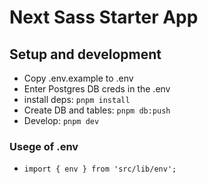 # Next Sass Starter App

## Setup and development
- Copy .env.example to .env
- Enter Postgres DB creds in the .env
- install deps: `pnpm install`
- Create DB and tables: `pnpm db:push`
- Develop: `pnpm dev`

### Usege of .env
- `import { env } from 'src/lib/env';`
